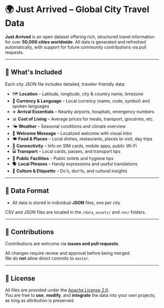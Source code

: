 # 🌍 Just Arrived – Global City Travel Data

**Just Arrived** is an open dataset offering rich, structured travel information for over **50,000 cities worldwide**. All data is generated and refreshed automatically, with support for future community contributions via pull requests.

---

## 🧳 What's Included

Each city JSON file includes detailed, traveler-friendly data:

- 🗺️ **Location** – Latitude, longitude, city & country name, timezone
- 💱 **Currency & Language** – Local currency (name, code, symbol) and spoken languages
- ✈️ **Arrival Essentials** – Nearby airports, hospitals, emergency numbers
- 📊 **Cost of Living** – Average prices for meals, transport, groceries, etc.
- 🌤️ **Weather** – Seasonal conditions and climate overview
- 📍 **Welcome Message** – Localized welcome with visual intro
- 🍽️ **Food & Places** – Local dishes, restaurants, places to visit, day trips
- 📱 **Connectivity** – Info on SIM cards, mobile apps, public Wi-Fi
- 🚍 **Transport** – Local cards, passes, and transport tips
- 🧻 **Public Facilities** – Public toilets and hygiene tips
- 🗣️ **Local Phrases** – Handy expressions and useful translations
- 🧭 **Culture & Etiquette** – Do's, don'ts, and cultural insights

---

## 📂 Data Format

- All data is stored in individual **JSON** files, one per city

CSV and JSON files are located in the `/data_assets/` and `/en/` folders.

---

## 🤝 Contributions

Contributions are welcome via **issues and pull requests**.

All changes require review and approval before being merged.  
We do **not** allow direct commits to `master`.

---

## 📜 License

All files are provided under the [Apache License 2.0](LICENSE).  
You are free to **use**, **modify**, and **integrate** the data into your own projects, as long as attribution is preserved.

